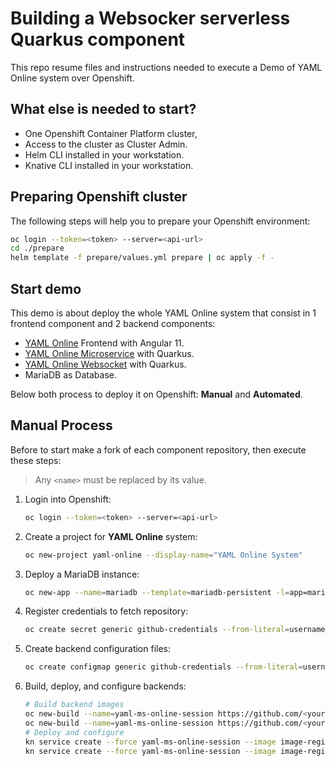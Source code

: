 # Building a Websocker serverless Quarkus component

This repo resume files and instructions needed to execute a Demo of YAML Online system over Openshift.

## What else is needed to start?

* One Openshift Container Platform cluster,
* Access to the cluster as Cluster Admin.
* Helm CLI installed in your workstation.
* Knative CLI installed in your workstation.

## Preparing Openshift cluster

The following steps will help you to prepare your Openshift environment:

```bash
oc login --token=<token> --server=<api-url>
cd ./prepare
helm template -f prepare/values.yml prepare | oc apply -f -
```

## Start demo

This demo is about deploy the whole YAML Online system that consist in 1 frontend component and 2 backend components:

* [YAML Online](https://github.com/caiomedeirospinto/yaml-online) Frontend with Angular 11.
* [YAML Online Microservice](https://github.com/caiomedeirospinto/yaml-ms-online-session) with Quarkus.
* [YAML Online Websocket](https://github.com/caiomedeirospinto/yaml-ws-online-session) with Quarkus.
* MariaDB as Database.

Below both process to deploy it on Openshift: **Manual** and **Automated**.

## Manual Process

Before to start make a fork of each component repository, then execute these steps:

> Any `<name>` must be replaced by its value.

1. Login into Openshift:

    ```bash
    oc login --token=<token> --server=<api-url>
    ```

2. Create a project for **YAML Online** system:

    ```bash
    oc new-project yaml-online --display-name="YAML Online System"
    ```

3. Deploy a MariaDB instance:

    ```bash
    oc new-app --name=mariadb --template=mariadb-persistent -l=app=mariadb,app.kubernetes.io/part-of=yaml-online -o yaml | oc apply -n yaml-online -f -
    ```

4. Register credentials to fetch repository:

    ```bash
    oc create secret generic github-credentials --from-literal=username=<your-username> --from-literal=password=<your-password-or-token> -o yaml | oc apply -n yaml-online -f -
    ```

5. Create backend configuration files:

    ```bash
    oc create configmap generic github-credentials --from-literal=username=<your-username> --from-literal=password=<your-password-or-token> -o yaml | oc apply -n yaml-online -f -
    ```

6. Build, deploy, and configure backends:

    ```bash
    # Build backend images
    oc new-build --name=yaml-ms-online-session https://github.com/<your-username>/yaml-ms-online-session.git --source-image=quay.io/quarkus/ubi-quarkus-native-s2i:20.3-java11 -l=app=yaml-ms-online-session,app.kubernetes.io/part-of=yaml-online --source-secret=github-credentials -o yaml | oc apply -n yaml-online -f -
    oc new-build --name=yaml-ms-online-session https://github.com/<your-username>/yaml-ms-online-session.git --source-image=quay.io/quarkus/ubi-quarkus-native-s2i:20.3-java11 -l=app=yaml-ms-online-session,app.kubernetes.io/part-of=yaml-online --source-secret=github-credentials -o yaml | oc apply -n yaml-online -f -
    # Deploy and configure
    kn service create --force yaml-ms-online-session --image image-registry.openshift-image-registry.svc:5000/yaml-online/yaml-ms-online-session --port 8080 --env-from secret:mariadb -n yaml-online 
    kn service create --force yaml-ms-online-session --image image-registry.openshift-image-registry.svc:5000/yaml-online/yaml-ms-online-session --port 8080 -e= --env-from secret:mariadb -n yaml-online 
    ```